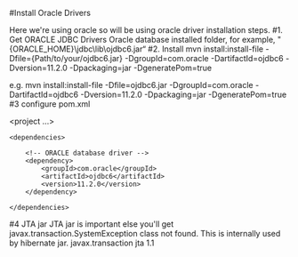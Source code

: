 #Install Oracle Drivers

Here we're using oracle so will be using oracle driver installation steps.
#1. Get ORACLE JDBC Drivers
Oracle database installed folder, for example, "{ORACLE_HOME}\jdbc\lib\ojdbc6.jar“
#2. Install
mvn install:install-file -Dfile={Path/to/your/ojdbc6.jar} -DgroupId=com.oracle
-DartifactId=ojdbc6 -Dversion=11.2.0 -Dpackaging=jar -DgeneratePom=true

e.g. mvn install:install-file -Dfile=ojdbc6.jar -DgroupId=com.oracle -DartifactId=ojdbc6 -Dversion=11.2.0 -Dpackaging=jar -DgeneratePom=true
#3 configure pom.xml

\<project ...>

	<dependencies>
		
		<!-- ORACLE database driver -->
		<dependency>
			<groupId>com.oracle</groupId>
			<artifactId>ojdbc6</artifactId>
			<version>11.2.0</version>
		</dependency>
		
	</dependencies>
</project>

#4 JTA jar
JTA jar is important else you'll get javax.transaction.SystemException class not found.
This is internally used by hibernate jar.
		<dependency>
			<groupId>javax.transaction</groupId>
			<artifactId>jta</artifactId>
			<version>1.1</version>
		</dependency>